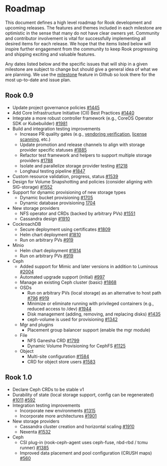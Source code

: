 # Roadmap

This document defines a high level roadmap for Rook development and upcoming releases.
The features and themes included in each milestone are optimistic in the sense that many do not have clear owners yet.
Community and contributor involvement is vital for successfully implementing all desired items for each release.
We hope that the items listed below will inspire further engagement from the community to keep Rook progressing and shipping exciting and valuable features.

Any dates listed below and the specific issues that will ship in a given milestone are subject to change but should give a general idea of what we are planning.
We use the [milestone](https://github.com/rook/rook/milestones) feature in Github so look there for the most up-to-date and issue plan.

## Rook 0.9

* Update project governance policies [#1445](https://github.com/rook/rook/issues/1445)
* Add Core Infrastructure Initiative (CII) Best Practices [#1440](https://github.com/rook/rook/issues/1440)
* Integrate a more robust controller framework (e.g., CoreOS Operator SDK or Kubebuilder) [#1981](https://github.com/rook/rook/issues/1981)
* Build and integration testing improvements
  * Increase PR quality gates (e.g., [vendoring verification](https://github.com/rook/rook/issues/1822), [license scanning](https://github.com/rook/rook/issues/1993), etc.)
  * Update promotion and release channels to align with storage provider specific statuses [#1885](https://github.com/rook/rook/issues/1885)
  * Refactor test framework and helpers to support multiple storage providers [#1788](https://github.com/rook/rook/issues/1788)
  * Isolate and parallelize storage provider testing [#1218](https://github.com/rook/rook/issues/1218)
  * Longhaul testing pipeline [#1847](https://github.com/rook/rook/issues/1847)
* Custom resource validation, progress, status [#1539](https://github.com/rook/rook/issues/1539)
* Design for Volume Snapshotting and policies (consider aligning with SIG-storage) [#1552](https://github.com/rook/rook/issues/1552)
* Support for dynamic provisioning of new storage types
  * Dynamic bucket provisioning [#1705](https://github.com/rook/rook/issues/1705)
  * Dynamic database provisioning [1704](https://github.com/rook/rook/issues/1704)
* New storage providers
  * NFS operator and CRDs (backed by arbitrary PVs) [#1551](https://github.com/rook/rook/issues/1551)
  * Cassandra design [#1910](https://github.com/rook/rook/issues/1910)
* CockroachDB
  * Secure deployment using certificates [#1809](https://github.com/rook/rook/issues/1809)
  * Helm chart deployment [#1810](https://github.com/rook/rook/issues/1810)
  * Run on arbitrary PVs [#919](https://github.com/rook/rook/issues/919)
* Minio
  * Helm chart deployment [#1814](https://github.com/rook/rook/issues/1814)
  * Run on arbitrary PVs [#919](https://github.com/rook/rook/issues/919)
* Ceph
  * Added support for Mimic and later versions in addition to Luminous [#2004](https://github.com/rook/rook/issues/2004)
  * Automated upgrade support (initial) [#997](https://github.com/rook/rook/issues/997)
  * Manage an existing Ceph cluster (basic) [#1868](https://github.com/rook/rook/issues/1868)
  * OSDs
    * Run on arbitrary PVs (local storage) as an alternative to host path [#796](https://github.com/rook/rook/issues/796) [#919](https://github.com/rook/rook/issues/919)
    * Minimize or eliminate running with privileged containers (e.g., reduced access to /dev) [#1944](https://github.com/rook/rook/issues/1944)
    * Disk management (adding, removing, and replacing disks) [#1435](https://github.com/rook/rook/issues/1435)
    * ceph-volume is used for provisioning [#1342](https://github.com/rook/rook/issues/1342)
  * Mgr and plugins
    * Placement group balancer support (enable the mgr module)
  * File
    * NFS Ganesha CRD [#1799](https://github.com/rook/rook/issues/1799)
    * Dynamic Volume Provisioning for CephFS [#1125](https://github.com/rook/rook/issues/1125)
  * Object
    * Multi-site configuration [#1584](https://github.com/rook/rook/issues/1584)
    * CRD for object store users [#1583](https://github.com/rook/rook/issues/1583)

## Rook 1.0

* Declare Ceph CRDs to be stable v1
* Durability of state (local storage support, config can be regenerated) [#1011](https://github.com/rook/rook/issues/1011) [#592](https://github.com/rook/rook/issues/592)
* Integration testing improvements
  * Incorporate new environments [#1315](https://github.com/rook/rook/issues/1315)
  * Incorporate more architectures [#1901](https://github.com/rook/rook/issues/1901)
* New storage providers
  * Cassandra cluster creation and horizontal scaling [#1910](https://github.com/rook/rook/issues/1910)
  * Nexenta [#1532](https://github.com/rook/rook/issues/1532)
* Ceph
  * CSI plug-in (rook-ceph-agent uses ceph-fuse, nbd-rbd / tcmu runner) [#1385](https://github.com/rook/rook/issues/1385)
  * Improved data placement and pool configuration (CRUSH maps) [#560](https://github.com/rook/rook/issues/560)
